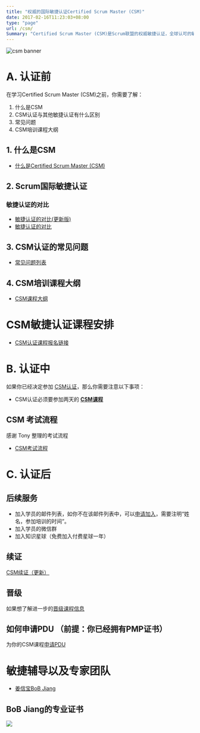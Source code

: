 ```yaml
---
title: "权威的国际敏捷认证Certified Scrum Master (CSM)"
date: 2017-02-16T11:23:03+08:00
type: "page"
url: /csm/
Summary: "Certified Scrum Master (CSM)是Scrum联盟的权威敏捷认证，全球认可的敏捷开发认证。全球拥有超过100万的敏捷认证会员。本文介绍什么是CSM，和其他敏捷认证的对比以及敏捷认证的常见问题。"
---
```


![csm banner](/images/csm-banner.png)

# A. 认证前

在学习Certified Scrum Master (CSM)之前，你需要了解：

1. 什么是CSM
2. CSM认证与其他敏捷认证有什么区别
3. 常见问题
4. CSM培训课程大纲

## 1. 什么是CSM

- [什么是Certified Scrum Master (CSM)](/what-is-csm)

## 2. Scrum国际敏捷认证

### 敏捷认证的对比
- [敏捷认证的对比(更新版)](/agile-certification)
- [敏捷认证的对比](/agile-certification-comparison)

## 3. CSM认证的常见问题

- [常见问题列表](/csm-faq/)

## 4. CSM培训课程大纲

- [CSM课程大纲](/csm-intro.html)

# CSM敏捷认证课程安排
- [CSM认证课程报名链接](https://appmopev1px9533.h5.xiaoeknow.com/homepage) 

# B. 认证中

如果你已经决定参加 [CSM认证](https://appmopev1px9533.h5.xiaoeknow.com/homepage)，那么你需要注意以下事项：

- CSM认证必须要参加两天的 **[CSM课程](https://appmopev1px9533.h5.xiaoeknow.com/homepage)**

## CSM 考试流程

感谢 Tony 整理的考试流程

- [CSM考试流程](/csm-exam.html)

# C. 认证后

## 后续服务

- 加入学员的邮件列表，如你不在该邮件列表中，可以[申请加入](mailto:bob@bobjiang.com?subject=申请加入CSM邮件列表)，需要注明“姓名，参加培训的时间”。
- 加入学员的微信群
- 加入知识星球（免费加入付费星球一年）

## 续证

[CSM续证（更新）](/renewing-certifications/)

## 晋级

如果想了解进一步的[晋级课程信息](mailto:bob@bobjiang.com?subject=CSM晋级认证咨询)

## 如何申请PDU （前提：你已经拥有PMP证书）

为你的CSM课程[申请PDU](https://www.bobjiang.com/apply-pdu-for-csm/)

# 敏捷辅导以及专家团队

- [姜信宝BoB Jiang](/me)

## BoB Jiang的专业证书
![](/images/bob-all-certs.jpg)
